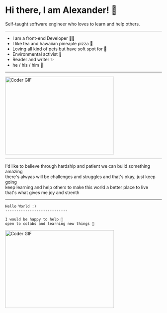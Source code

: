 # Hi there, I am Alexander! 👋 


Self-taught software engineer who loves to learn and help others. 
***

- I am a front-end Developer 👨‍💻  <br>
- I like tea and hawaiian pineaple pizza 🍕 <br>
- Loving all kind of pets but have soft spot for 🐶 <br>
- Environmental activist 🌱 <br>
- Reader and writer ✨ <br>
- he / his / him 🙋‍ <br>

***


<img alt="Coder GIF" height=250 width=350 src="https://cdn.dribbble.com/users/1187836/screenshots/6539429/programer.gif" />

---
I'd like to believe through hardship and patient we can build something amazing <br>
there's alwyas will be challenges and struggles and that's okay, just keep going <br>
keep learning and help others to make this world a better place to live <br>
that's what gives me joy and strenth <br>


---
    
    Hello World :)
    ----------------------------
    
    I would be happy to help 🌟
    open to colabs and learning new things 👾
 


<img alt="Coder GIF" height=250 width=350 src="https://thumbs.gfycat.com/EvilNextDevilfish-small.gif" />
  
<br>
<br>

